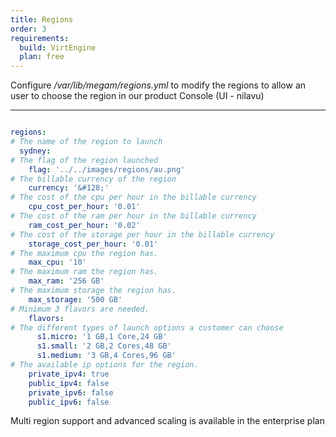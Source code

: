 ```yaml
---
title: Regions
order: 3
requirements:
  build: VirtEngine
  plan: free
---
```


Configure */var/lib/megam/regions.yml* to modify the regions to allow an user to choose the region in our product Console (UI - nilavu)

---

~~~yaml

regions:
# The name of the region to launch
  sydney:
# The flag of the region launched
    flag: '../../images/regions/au.png'
# The billable currency of the region
    currency: '&#128;'
# The cost of the cpu per hour in the billable currency
    cpu_cost_per_hour: '0.01'
# The cost of the ram per hour in the billable currency
    ram_cost_per_hour: '0.02'
# The cost of the storage per hour in the billable currency
    storage_cost_per_hour: '0.01'
# The maximum cpu the region has.
    max_cpu: '10'
# The maximum ram the region has.
    max_ram: '256 GB'
# The maximum storage the region has.
    max_storage: '500 GB'
# Minimum 3 flavors are needed.
    flavors:
# The different types of launch options a customer can choose
      s1.micro: '1 GB,1 Core,24 GB'
      s1.small: '2 GB,2 Cores,48 GB'
      s1.medium: '3 GB,4 Cores,96 GB'
# The available ip options for the region.
    private_ipv4: true
    public_ipv4: false
    private_ipv6: false
    public_ipv6: false

~~~

Multi region support and advanced scaling is available in the enterprise plan
